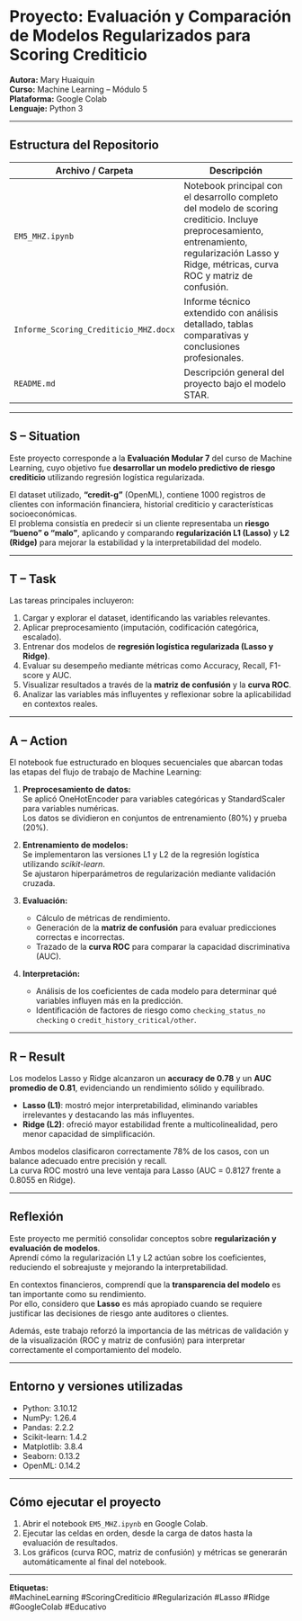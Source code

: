 # Proyecto: Evaluación y Comparación de Modelos Regularizados para Scoring Crediticio

**Autora:** Mary Huaiquin  
**Curso:** Machine Learning – Módulo 5  
**Plataforma:** Google Colab  
**Lenguaje:** Python 3  

---

## Estructura del Repositorio

| Archivo / Carpeta | Descripción |
|--------------------|-------------|
| `EM5_MHZ.ipynb` | Notebook principal con el desarrollo completo del modelo de scoring crediticio. Incluye preprocesamiento, entrenamiento, regularización Lasso y Ridge, métricas, curva ROC y matriz de confusión. |
| `Informe_Scoring_Crediticio_MHZ.docx` | Informe técnico extendido con análisis detallado, tablas comparativas y conclusiones profesionales. |
| `README.md` | Descripción general del proyecto bajo el modelo STAR. |

---

## S – Situation

Este proyecto corresponde a la **Evaluación Modular 7** del curso de Machine Learning, cuyo objetivo fue **desarrollar un modelo predictivo de riesgo crediticio** utilizando regresión logística regularizada.

El dataset utilizado, **“credit-g”** (OpenML), contiene 1000 registros de clientes con información financiera, historial crediticio y características socioeconómicas.  
El problema consistía en predecir si un cliente representaba un **riesgo “bueno” o “malo”**, aplicando y comparando **regularización L1 (Lasso)** y **L2 (Ridge)** para mejorar la estabilidad y la interpretabilidad del modelo.

---

## T – Task

Las tareas principales incluyeron:

1. Cargar y explorar el dataset, identificando las variables relevantes.  
2. Aplicar preprocesamiento (imputación, codificación categórica, escalado).  
3. Entrenar dos modelos de **regresión logística regularizada (Lasso y Ridge)**.  
4. Evaluar su desempeño mediante métricas como Accuracy, Recall, F1-score y AUC.  
5. Visualizar resultados a través de la **matriz de confusión** y la **curva ROC**.  
6. Analizar las variables más influyentes y reflexionar sobre la aplicabilidad en contextos reales.

---

## A – Action

El notebook fue estructurado en bloques secuenciales que abarcan todas las etapas del flujo de trabajo de Machine Learning:

1. **Preprocesamiento de datos:**  
   Se aplicó OneHotEncoder para variables categóricas y StandardScaler para variables numéricas.  
   Los datos se dividieron en conjuntos de entrenamiento (80%) y prueba (20%).

2. **Entrenamiento de modelos:**  
   Se implementaron las versiones L1 y L2 de la regresión logística utilizando *scikit-learn*.  
   Se ajustaron hiperparámetros de regularización mediante validación cruzada.

3. **Evaluación:**  
   - Cálculo de métricas de rendimiento.  
   - Generación de la **matriz de confusión** para evaluar predicciones correctas e incorrectas.  
   - Trazado de la **curva ROC** para comparar la capacidad discriminativa (AUC).  

4. **Interpretación:**  
   - Análisis de los coeficientes de cada modelo para determinar qué variables influyen más en la predicción.  
   - Identificación de factores de riesgo como `checking_status_no checking` o `credit_history_critical/other`.  

---

## R – Result

Los modelos Lasso y Ridge alcanzaron un **accuracy de 0.78** y un **AUC promedio de 0.81**, evidenciando un rendimiento sólido y equilibrado.  

- **Lasso (L1)**: mostró mejor interpretabilidad, eliminando variables irrelevantes y destacando las más influyentes.  
- **Ridge (L2)**: ofreció mayor estabilidad frente a multicolinealidad, pero menor capacidad de simplificación.

Ambos modelos clasificaron correctamente 78% de los casos, con un balance adecuado entre precisión y recall.  
La curva ROC mostró una leve ventaja para Lasso (AUC = 0.8127 frente a 0.8055 en Ridge).

---

## Reflexión

Este proyecto me permitió consolidar conceptos sobre **regularización y evaluación de modelos**.  
Aprendí cómo la regularización L1 y L2 actúan sobre los coeficientes, reduciendo el sobreajuste y mejorando la interpretabilidad.  

En contextos financieros, comprendí que la **transparencia del modelo** es tan importante como su rendimiento.  
Por ello, considero que **Lasso** es más apropiado cuando se requiere justificar las decisiones de riesgo ante auditores o clientes.

Además, este trabajo reforzó la importancia de las métricas de validación y de la visualización (ROC y matriz de confusión) para interpretar correctamente el comportamiento del modelo.

---

## Entorno y versiones utilizadas

- Python: 3.10.12  
- NumPy: 1.26.4  
- Pandas: 2.2.2  
- Scikit-learn: 1.4.2  
- Matplotlib: 3.8.4  
- Seaborn: 0.13.2  
- OpenML: 0.14.2  

---

## Cómo ejecutar el proyecto

1. Abrir el notebook `EM5_MHZ.ipynb` en Google Colab.  
2. Ejecutar las celdas en orden, desde la carga de datos hasta la evaluación de resultados.  
3. Los gráficos (curva ROC, matriz de confusión) y métricas se generarán automáticamente al final del notebook.  

---

**Etiquetas:**  
#MachineLearning #ScoringCrediticio #Regularización #Lasso #Ridge #GoogleColab #Educativo
